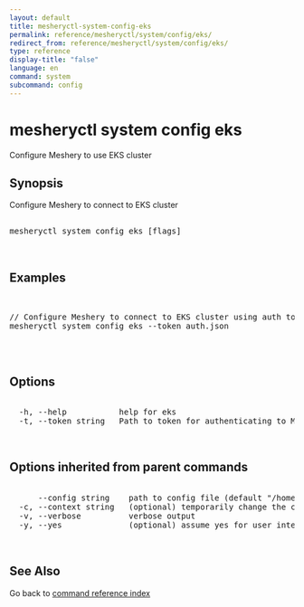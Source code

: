 ```yaml
---
layout: default
title: mesheryctl-system-config-eks
permalink: reference/mesheryctl/system/config/eks/
redirect_from: reference/mesheryctl/system/config/eks/
type: reference
display-title: "false"
language: en
command: system
subcommand: config
---
```


# mesheryctl system config eks

Configure Meshery to use EKS cluster

## Synopsis

Configure Meshery to connect to EKS cluster

<pre class='codeblock-pre'>
<div class='codeblock'>
mesheryctl system config eks [flags]

</div>
</pre> 

## Examples

<pre class='codeblock-pre'>
<div class='codeblock'>

// Configure Meshery to connect to EKS cluster using auth token
mesheryctl system config eks --token auth.json
	

</div>
</pre> 

## Options

<pre class='codeblock-pre'>
<div class='codeblock'>
  -h, --help           help for eks
  -t, --token string   Path to token for authenticating to Meshery API

</div>
</pre>

## Options inherited from parent commands

<pre class='codeblock-pre'>
<div class='codeblock'>
      --config string    path to config file (default "/home/admin-pc/.meshery/config.yaml")
  -c, --context string   (optional) temporarily change the current context.
  -v, --verbose          verbose output
  -y, --yes              (optional) assume yes for user interactive prompts.

</div>
</pre>

## See Also

Go back to [command reference index](/reference/mesheryctl/) 
